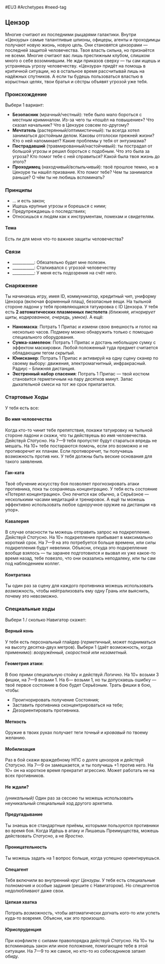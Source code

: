 #EU3 #Archetypes #need-tag

## Цензор
Многие считают их последними рыцарями галактики. Внутри «Цензуры» самые талантливые шпионы, офицеры, агенты и проходимцы получают новую жизнь, новую цель. Они становятся цензорами — последней защитой человечества. 
Твоя власть сильна, но признаётся не всеми. Многие считают вас лишь престижным клубом, слишком много о себе возомнившим. Не жди приказов сверху — ты сам ищешь и устраняешь угрозу человечеству. «Цензура» придёт на помощь в критичной ситуации, но в остальное время рассчитывай лишь на надёжных спутников. А если ты будешь пользоваться властью в корыстных целях, твои братья и сёстры объявят угрозой уже тебя.

### Происхождение
Выбери 1 вариант:
- **Безопасник** (мрачный/честный): тебе было мало бороться с местным криминалом. Из-за чего ты «пошёл на повышение»? Что сказал начальник? Что в Цензуре совсем по-другому? 
- **Мечтатель** (растерянный/оптимистичный): ты всегда хотел заниматься достойным делом. Каковы отголоски прежней жизни? Кто о ней напоминает? Какие проблемы у тебя от энтузиазма? 
- **Пострадавший** (травмированный/настойчивый): ты пострадал от большой угрозы и решил бороться с подобным. Что это была за угроза? Кто помог тебе с ней справиться? Какой была твоя жизнь до этого? 
- **Проходимец** (находчивый/вспыльчивый): твоё прошлое темно, но в Цензуре ты нашёл призвание. Кто помог тебе? Чем ты занимался раньше? О чём ты не любишь вспоминать?

### Принципы
- … и есть закон; 
- Ищешь крупные угрозы и борешься с ними; 
- Предупреждаешь о последствиях; 
- Относишься к людям как к инструментам, помехам и свидетелям.
#### Тема
Есть ли для меня что-то важнее защиты человечества?

### Связи
- \_\_\_\_\_\_\_\_\_\_\_: Обязательно будет мне полезен.
- \_\_\_\_\_\_\_\_\_\_\_: Сталкивался с угрозой человечеству
- \_\_\_\_\_\_\_\_\_\_\_: У меня есть подозрения на счёт него.

### Снаряжение
Ты начинаешь игру, имея ID, коммуникатор, кредитный чип, униформу Цензора (включая форменный плащ), безопасные вещи. На тыльной стороне ладони у тебя проявляющаяся татуировка с ID Цензора. У тебя есть **2 автоматических плазменных пистолета** *(ближняя, игнорирует щиты, кодированное, очередь, умное)*. А ещё: 
- **Наномаска**: Потрать 1 Припас и измени свою внешность и голос на несколько часов. Подмену можно обнаружить только с помощью специального оборудования. 
- **Сумка-хамелеон**: Потрать 1 Припас и достань небольшую сумку с эффектом маскировки. Любой положенный туда предмет считается обладающим тегом *скрытый*. 
- **Юнисканер**: Потрать 1 Припас и активируй на одну сцену сканер по своему выбору: движения, электромагнитный, инфракрасный. Радиус – Ближняя дистанция. 
- **Экстренный набор спасения**: Потрать 1 Припас — твой костюм становится герметичным на пару десятков минут. Запас дыхательной смеси на тот же срок прилагается.

### Стартовые Ходы
У тебя есть все:
#### Во имя человечества
Когда кто-то чинит тебе препятствия, покажи татуировку на тыльной стороне ладони и скажи, что ты действуешь во имя человечества. Действуй *Статусно*. На 7—9 тебя пропустят будут стараться впредь не мешать. На 10+ тебе постараются помочь, если это возможно и не противоречит их планам. Если противоречит, ты получаешь возможность против них. У тебя должны быть веские основания для такого заявления. 

#### Ган-ката
Твоё обучение искусству боя позволяет прогнозировать атаки противника, пока ты сохраняешь концентрацию. У тебя есть состояние «Потерял концентрацию». Оно лечится как обычно, а Серьёзное — несколькими часами медитаций и тренировок. А ещё ты можешь эффективно использовать любое одноручное оружие на дистанции «в упор». 

#### Кавалерия
В случае опасности ты можешь отправить запрос на подкрепление. Действуй *Статусно*. На 10+ подкрепление прибывает в максимально короткий срок. На 7—9 на это потребуется больше времени, или силы подкрепления будут невелики. Объясни, откуда это подкрепление вообще взялось — ты заранее подготовился и вызвал их уже какое-то время назад, тебе повезло, что они оказались неподалеку, или ты сам под наблюдением коллег. 

#### Контратака
Ты один раз за сцену для каждого противника можешь использовать *возможность*, чтобы нейтрализовать ему одну Грань или выяснить, почему это невозможно.

### Специальные ходы
Выбери 1 / сколько Навигатор скажет: 


#### Верный конь
У тебя есть персональный глайдер (*герметичный*, может подниматься на высоту десятка-двух метров). Выбери 1 (даёт возможность, когда применимо): *вооружённый, скоростной или незаметный.* 

#### Геометрия атаки:
В бою прими специальную стойку и действуй *Логично*. На 10+ возьми 3 фишки, на 7—9 возьми 1. На 6— возьми 1, но ты допускаешь ошибку — твоё первое состояние в бою будет Серьёзным. Трать фишки в бою, чтобы: 
- Проигнорировать получение Состояния; 
- Заставить противника сконцентрироваться на тебе; 
- Дезориентировать противника. 

#### Меткость
Оружие в твоих руках получает теги *точный* и *кровавый* по твоему желанию. 

#### Мобилизация
Раз в бой скажи враждебному НПС о долге цензоров и действуй *Статусно*. На 7—9 он замешкается, и ты получишь +1 против него. На 10+ он на короткое время прекратит агрессию. Может работать не на всех противников. 

#### Не ждали? 
*(уникальный)* Один раз за сессию ты можешь использовать неуникальный специальный ход другого архетипа. 

#### Предугадывание
Ты знаешь все стандартные приёмы, которыми пользуются противники во время боя. Когда Идёшь в атаку и Лишаешь Преимущества, можешь действовать *Статусно*, а не *Яростно*. 

#### Проницательность
Ты можешь задать на 1 вопрос больше, когда успешно ориентируешься. 

#### Спецагент
Тебя включили во внутренний круг *Цензуры*. У тебя есть специальные полномочия и особые задания (решите с Навигатором). Но спецагентов недолюбливают даже свои. 

#### Цепкая хватка
Потрать *возможность*, чтобы автоматически догнать кого-то или успеть куда-то вовремя. Объясни, как это произошло. 

#### Юриспруденция
При конфликте с силами правопорядка действуй *Статусно*. На 10+ ты вспоминаешь закон или иное положение, помогающее тебе в этой ситуации. На 7—9 то же самое, но кто-то из собеседников затаил обиду.